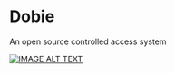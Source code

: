# Dobie
An open source controlled access system

[![IMAGE ALT TEXT](http://img.youtube.com/vi/SP9pfVvoSz0/1.jpg)](http://www.youtube.com/watch?v=SP9pfVvoSz0 "Dobie Control Access System")
